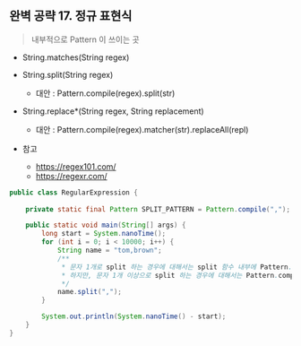 ## 완벽 공략 17. 정규 표현식

> 내부적으로 Pattern 이 쓰이는 곳

- String.matches(String regex)
- String.split(String regex)
  - 대안 : Pattern.compile(regex).split(str)
- String.replace*(String regex, String replacement)
  - 대안 : Pattern.compile(regex).matcher(str).replaceAll(repl)

- 참고
  - https://regex101.com/
  - https://regexr.com/

````java
public class RegularExpression {
    
    private static final Pattern SPLIT_PATTERN = Pattern.compile(",");

    public static void main(String[] args) {
        long start = System.nanoTime();
        for (int i = 0; i < 10000; i++) {
            String name = "tom,brown";
            /**
             * 문자 1개로 split 하는 경우에 대해서는 split 함수 내부에 Pattern.compile 이 되어있기 때문에 그냥 사용하는 것이 더 빠르다
             * 하지만, 문자 1개 이상으로 split 하는 경우에 대해서는 Pattern.compile(",,") 과 같이 상수 필드로 선언하여 사용하는 것이 더 빠르다
             */
            name.split(",");
        }

        System.out.println(System.nanoTime() - start);
    }
}
````
